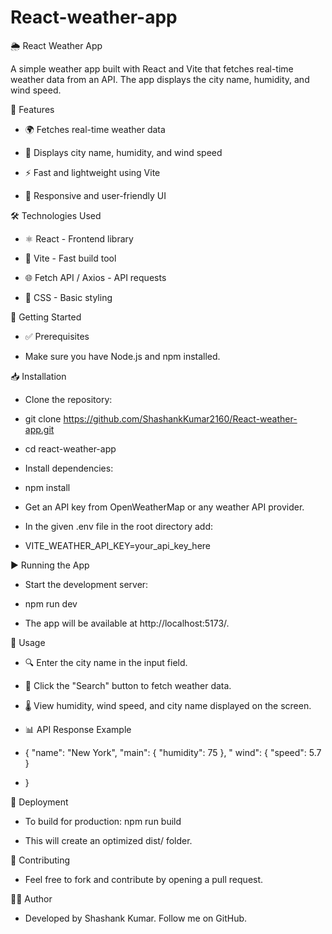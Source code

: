 # React-weather-app
🌦️ React Weather App

A simple weather app built with React and Vite that fetches real-time weather data from an API. The app displays the city name, humidity, and wind speed.

🌟 Features

* 🌍 Fetches real-time weather data

* 📍 Displays city name, humidity, and wind speed

* ⚡ Fast and lightweight using Vite

* 🎨 Responsive and user-friendly UI

🛠️ Technologies Used

* ⚛️ React - Frontend library

* 🚀 Vite - Fast build tool

* 🌐 Fetch API / Axios - API requests

* 🎨 CSS - Basic styling

🚀 Getting Started

* ✅ Prerequisites

* Make sure you have Node.js and npm installed.

📥 Installation

* Clone the repository:

* git clone https://github.com/ShashankKumar2160/React-weather-app.git

* cd react-weather-app

* Install dependencies:

* npm install

* Get an API key from OpenWeatherMap or any weather API provider.

* In the given .env file in the root directory add:

* VITE_WEATHER_API_KEY=your_api_key_here

▶️ Running the App

* Start the development server:

* npm run dev

* The app will be available at http://localhost:5173/.

🎯 Usage

* 🔍 Enter the city name in the input field.

* 🔄 Click the "Search" button to fetch weather data.

* 🌡️ View humidity, wind speed, and city name displayed on the screen.

* 📊 API Response Example

* {
   "name": "New York",
   "main": {
     "humidity": 75
   },
  " wind": {
     "speed": 5.7
   }
* }

🚀 Deployment

* To build for production: npm run build

* This will create an optimized dist/ folder.

🤝 Contributing

* Feel free to fork and contribute by opening a pull request.

👨‍💻 Author

* Developed by Shashank Kumar. Follow me on GitHub.

